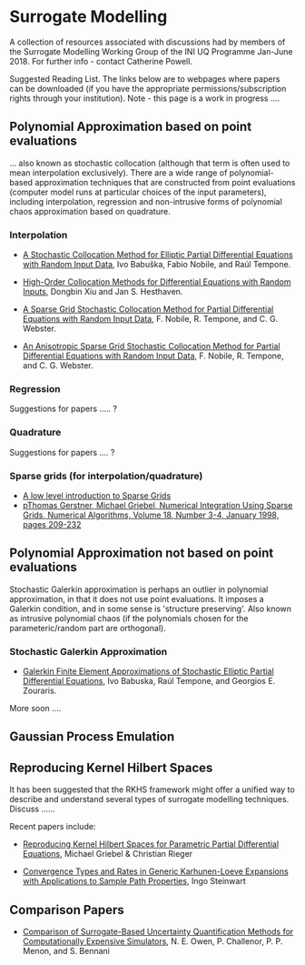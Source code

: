 # Surrogate Modelling
A collection of resources associated with discussions had by members of the Surrogate Modelling Working Group of the INI UQ Programme Jan-June 2018. For further info - contact Catherine Powell. 


Suggested Reading List. The links below are to webpages where papers can be downloaded (if you have the appropriate permissions/subscription rights through your institution). Note - this page is a work in progress ....


## Polynomial Approximation based on point evaluations

... also known as stochastic collocation (although that term is often used to mean interpolation exclusively). There are a wide range of polynomial-based approximation techniques that are constructed from point evaluations (computer model runs at particular choices of the input parameters), including interpolation, regression and non-intrusive forms of polynomial chaos approximation based on quadrature.


### Interpolation

- [A Stochastic Collocation Method for Elliptic Partial Differential Equations with Random Input Data](http://epubs.siam.org/doi/abs/10.1137/050645142), Ivo Babuška, Fabio Nobile, and Raúl Tempone.

- [High-Order Collocation Methods for Differential Equations with Random Inputs](http://epubs.siam.org/doi/abs/10.1137/040615201), Dongbin Xiu and Jan S. Hesthaven.

- [A Sparse Grid Stochastic Collocation Method for Partial Differential Equations with Random Input Data](
http://epubs.siam.org/doi/abs/10.1137/060663660), F. Nobile, R. Tempone, and C. G. Webster.

- [An Anisotropic Sparse Grid Stochastic Collocation Method for Partial Differential Equations with Random Input Data](
http://epubs.siam.org/doi/abs/10.1137/070680540), F. Nobile, R. Tempone, and C. G. Webster.


### Regression

Suggestions for papers ..... ? 

### Quadrature

Suggestions for papers .... ? 

### Sparse grids (for interpolation/quadrature) 

- [A low level introduction to Sparse Grids](http://people.sc.fsu.edu/~jburkardt/presentations/sandia_2007.pdf)
- [pThomas Gerstner, Michael Griebel, Numerical Integration Using Sparse Grids, Numerical Algorithms, Volume 18, Number 3-4, January 1998, pages 209-232](https://link.springer.com/article/10.1023/A:1019129717644)

## Polynomial Approximation not based on point evaluations

Stochastic Galerkin approximation is perhaps an outlier in polynomial approximation, in that it does not use point evaluations. It imposes a Galerkin condition, and in some sense is 'structure preserving'. Also known as intrusive polynomial chaos (if the polynomials chosen for the parameteric/random part are orthogonal).

### Stochastic Galerkin Approximation 

- [Galerkin Finite Element Approximations of Stochastic Elliptic Partial Differential Equations](http://epubs.siam.org/doi/abs/10.1137/S0036142902418680), Ivo Babuska, Raúl Tempone, and Georgios E. Zouraris.

More soon .... 

## Gaussian Process Emulation

## Reproducing Kernel Hilbert Spaces

It has been suggested that the RKHS framework might offer a unified way to describe and understand several types of surrogate modelling techniques. Discuss ......


Recent papers include: 

- [Reproducing Kernel Hilbert Spaces for Parametric Partial Differential Equations](http://epubs.siam.org/doi/10.1137/15M1026870), Michael Griebel & Christian Rieger

- [Convergence Types and Rates in Generic Karhunen-Loeve Expansions with Applications to Sample Path Properties](https://arxiv.org/pdf/1403.1040.pdf), Ingo Steinwart


## Comparison Papers 

- [Comparison of Surrogate-Based Uncertainty Quantification Methods for Computationally Expensive Simulators](http://epubs.siam.org/doi/abs/10.1137/15M1046812), N. E. Owen, P. Challenor, P. P. Menon, and S. Bennani

